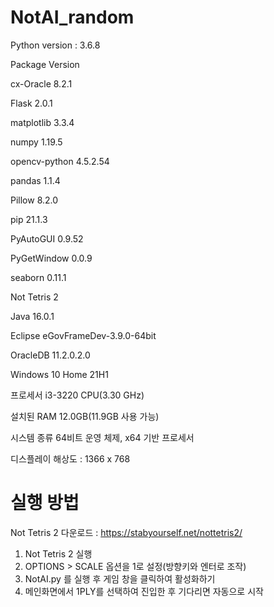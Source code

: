 # NotAI_random

Python version : 3.6.8
	
Package			Version

cx-Oracle		8.2.1

Flask			2.0.1

matplotlib		3.3.4

numpy			1.19.5

opencv-python	4.5.2.54

pandas			1.1.4


Pillow			8.2.0

pip				21.1.3

PyAutoGUI		0.9.52

PyGetWindow		0.0.9

seaborn			0.11.1



Not Tetris 2

Java		16.0.1

Eclipse		eGovFrameDev-3.9.0-64bit

OracleDB	11.2.0.2.0



Windows 10 Home 21H1

프로세서	i3-3220 CPU(3.30 GHz)

설치된 RAM	12.0GB(11.9GB 사용 가능)

시스템 종류	64비트 운영 체제, x64 기반 프로세서

디스플레이 해상도 : 1366 x 768


# 실행 방법

Not Tetris 2 다운로드 : https://stabyourself.net/nottetris2/

1. Not Tetris 2 실행
2. OPTIONS > SCALE 옵션을 1로 설정(방향키와 엔터로 조작)
3. NotAI.py 를 실행 후 게임 창을 클릭하여 활성화하기
4. 메인화면에서 1PLY를 선택하여 진입한 후 기다리면 자동으로 시작

